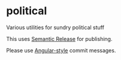 # political

Various utilities for sundry political stuff

This uses [Semantic Release][1] for publishing.

Please use [Angular-style][2] commit messages.

[1]: https://github.com/semantic-release/semantic-release
[2]: https://github.com/angular/angular.js/blob/master/DEVELOPERS.md#-git-commit-guidelines

